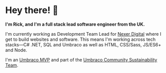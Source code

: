 # Hey there! 👋

**I'm Rick, and I'm a full stack lead software engineer from the UK.**

I'm currently working as Development Team Lead for [Nexer Digital](https://nexerdigital.com/) where I get to build websites and software. This means I'm working across tech stacks—C# .NET, SQL and Umbraco as well as HTML, CSS/Sass, JS/ES6+ and Node.

I'm an [Umbraco MVP](https://umbraco.com/blog/the-umbraco-2023-mvps/) and part of the [Umbraco Community Sustainability Team](https://umbraco.com/blog/meet-the-new-community-sustainability-team/).
